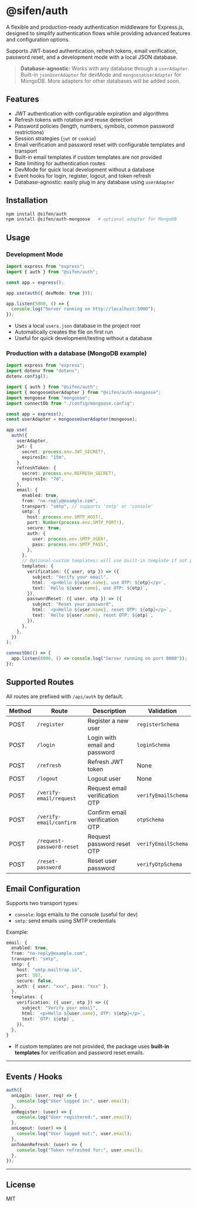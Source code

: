 # @sifen/auth

A flexible and production-ready authentication middleware for Express.js, designed to simplify authentication flows while providing advanced features and configuration options.

Supports JWT-based authentication, refresh tokens, email verification, password reset, and a development mode with a local JSON database.

> **Database-agnostic:** Works with any database through a `userAdapter`. Built-in `jsonUserAdapter` for devMode and `mongooseUserAdapter` for MongoDB. More adapters for other databases will be added soon.

## Features

- JWT authentication with configurable expiration and algorithms
- Refresh tokens with rotation and reuse detection
- Password policies (length, numbers, symbols, common password restrictions)
- Session strategies (`jwt` or `cookie`)
- Email verification and password reset with configurable templates and transport
- Built-in email templates if custom templates are not provided
- Rate limiting for authentication routes
- DevMode for quick local development without a database
- Event hooks for login, register, logout, and token refresh
- Database-agnostic: easily plug in any database using `userAdapter`

## Installation

```bash
npm install @sifen/auth
npm install @sifen/auth-mongoose   # optional adapter for MongoDB
```

## Usage

### Development Mode

```ts
import express from "express";
import { auth } from "@sifen/auth";

const app = express();

app.use(auth({ devMode: true }));

app.listen(5000, () => {
  console.log("Server running on http://localhost:5000");
});
```

- Uses a local `users.json` database in the project root
- Automatically creates the file on first run
- Useful for quick development/testing without a database

### Production with a database (MongoDB example)

```ts
import express from "express";
import dotenv from "dotenv";
dotenv.config();

import { auth } from "@sifen/auth";
import { mongooseUserAdapter } from "@sifen/auth-mongoose";
import mongoose from "mongoose";
import connectDb from "./config/mongoose.config";

const app = express();
const userAdapter = mongooseUserAdapter(mongoose);

app.use(
  auth({
    userAdapter,
    jwt: {
      secret: process.env.JWT_SECRET!,
      expiresIn: "15m",
    },
    refreshToken: {
      secret: process.env.REFRESH_SECRET!,
      expiresIn: "7d",
    },
    email: {
      enabled: true,
      from: "no-reply@example.com",
      transport: "smtp", // supports 'smtp' or 'console'
      smtp: {
        host: process.env.SMTP_HOST!,
        port: Number(process.env.SMTP_PORT!),
        secure: true,
        auth: {
          user: process.env.SMTP_USER!,
          pass: process.env.SMTP_PASS!,
        },
      },
      // Optional custom templates; will use built-in template if not provided
      templates: {
        verification: ({ user, otp }) => ({
          subject: "Verify your email",
          html: `<p>Hello ${user.name}, use OTP: ${otp}</p>`,
          text: `Hello ${user.name}, use OTP: ${otp}`,
        }),
        passwordReset: ({ user, otp }) => ({
          subject: "Reset your password",
          html: `<p>Hello ${user.name}, reset OTP: ${otp}</p>`,
          text: `Hello ${user.name}, reset OTP: ${otp}`,
        }),
      },
    },
  })
);

connectDb(() => {
  app.listen(8000, () => console.log("Server running on port 8000"));
});
```

## Supported Routes

All routes are prefixed with `/api/auth` by default.

| Method | Route                     | Description                    | Validation          |
| ------ | ------------------------- | ------------------------------ | ------------------- |
| POST   | `/register`               | Register a new user            | `registerSchema`    |
| POST   | `/login`                  | Login with email and password  | `loginSchema`       |
| POST   | `/refresh`                | Refresh JWT token              | None                |
| POST   | `/logout`                 | Logout user                    | None                |
| POST   | `/verify-email/request`   | Request email verification OTP | `verifyEmailSchema` |
| POST   | `/verify-email/confirm`   | Confirm email verification OTP | `otpSchema`         |
| POST   | `/request-password-reset` | Request password reset OTP     | `verifyEmailSchema` |
| POST   | `/reset-password`         | Reset user password            | `verifyOtpSchema`   |

## Email Configuration

Supports two transport types:

- `console`: logs emails to the console (useful for dev)
- `smtp`: send emails using SMTP credentials

Example:

```ts
email: {
  enabled: true,
  from: "no-reply@example.com",
  transport: "smtp",
  smtp: {
    host: "smtp.mailtrap.io",
    port: 587,
    secure: false,
    auth: { user: "xxx", pass: "xxx" },
  },
  templates: {
    verification: ({ user, otp }) => ({
      subject: "Verify your email",
      html: `<p>Hello ${user.name}, OTP: ${otp}</p>`,
      text: `OTP: ${otp}`,
    }),
  },
}
```

- If custom templates are not provided, the package uses **built-in templates** for verification and password reset emails.

---

## Events / Hooks

```ts
auth({
  onLogin: (user, req) => {
    console.log("User logged in:", user.email);
  },
  onRegister: (user) => {
    console.log("User registered:", user.email);
  },
  onLogout: (user) => {
    console.log("User logged out:", user.email);
  },
  onTokenRefresh: (user) => {
    console.log("Token refreshed for:", user.email);
  },
});
```

---

## License

MIT
